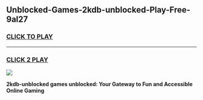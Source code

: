 
## Unblocked-Games-2kdb-unblocked-Play-Free-9al27
<h3>
<a href="https://premium76.site?title=2kdb-unblocked&ref=21A">CLICK TO PLAY</a></h3>
<hr>

<h3>
<a href="https://premium76.site?title=2kdb-unblocked&ref=21A">CLICK 2 PLAY</a>
  
</h3>

<a href="https://premium76.site?title=2kdb-unblocked&ref=21A"><img src="https://clearcache.store/games.png"></a>


**2kdb-unblocked games unblocked: Your Gateway to Fun and Accessible Online Gaming**
